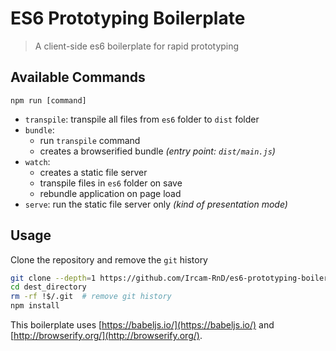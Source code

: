 ES6 Prototyping Boilerplate
=======================================================

> A client-side es6 boilerplate for rapid prototyping

## Available Commands

```
npm run [command]
```

- `transpile`: transpile all files from `es6` folder to `dist` folder
- `bundle`:
  * run `transpile` command
  * creates a browserified bundle _(entry point: `dist/main.js`)_
- `watch`:
  * creates a static file server
  * transpile files in `es6` folder on save
  * rebundle application on page load
- `serve`: run the static file server only _(kind of presentation mode)_

## Usage

Clone the repository and remove the `git` history

```sh
git clone --depth=1 https://github.com/Ircam-RnD/es6-prototyping-boilerplate.git dest_directory
cd dest_directory
rm -rf !$/.git  # remove git history
npm install
```

This boilerplate uses [https://babeljs.io/](https://babeljs.io/) and [http://browserify.org/](http://browserify.org/).

